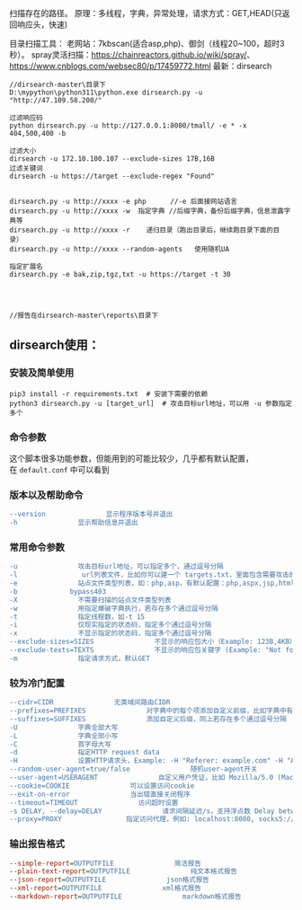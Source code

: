 扫描存在的路径。
原理：多线程，字典，异常处理，请求方式：GET,HEAD(只返回响应头，快速)

目录扫描工具：
老网站：7kbscan(适合asp,php)、御剑（线程20~100，超时3秒）。
spray灵活扫描：<https://chainreactors.github.io/wiki/spray/>、<https://www.cnblogs.com/websec80/p/17459772.html>
最新：dirsearch

```
//dirsearch-master\目录下
D:\mypython\python311\python.exe dirsearch.py -u "http://47.109.58.200/"

过滤响应码
python dirsearch.py -u http://127.0.0.1:8080/tmall/ -e * -x 404,500,400 -b

过滤大小
dirsearch -u 172.10.100.107 --exclude-sizes 17B,16B
过滤关键词
dirsearch -u https://target --exclude-regex "Found"


dirsearch.py -u http://xxxx -e php      //-e 后面接网站语言
dirsearch.py -u http://xxxx -w  指定字典 //后缀字典，备份后缀字典，信息泄露字典等
dirsearch.py -u http://xxxx -r    递归目录（跑出目录后，继续跑目录下面的目录）
dirsearch.py -u http://xxxx --random-agents   使用随机UA

指定扩展名
dirsearch.py -e bak,zip,tgz,txt -u https://target -t 30




//报告在dirsearch-master\reports\目录下
```

## **dirsearch使用：**

### 安装及简单使用

```mipsasm
pip3 install -r requirements.txt  # 安装下需要的依赖
python3 dirsearch.py -u [target_url]  # 攻击目标url地址，可以用 -u 参数指定多个
```

### 命令参数

这个脚本很多功能参数，但能用到的可能比较少，几乎都有默认配置，在 `default.conf` 中可以看到

### 版本以及帮助命令

```diff
--version               显示程序版本号并退出
-h               显示帮助信息并退出
```

### 常用命令参数

```diff
-u               攻击目标url地址，可以指定多个，通过逗号分隔
-l                url列表文件，比如你可以建一个 targets.txt，里面包含需要攻击的网址
-e               站点文件类型列表，如：php,asp，有默认配置：php,aspx,jsp,html,js，基本主流的格式都包含了。全部*
-b             bypass403
-X               不需要扫描的站点文件类型列表
-w               用指定爆破字典执行，若存在多个通过逗号分隔
-t               指定线程数，如-t 15
-i               仅现实指定的状态码，指定多个通过逗号分隔 
-x               不显示指定的状态码，指定多个通过逗号分隔 
--exclude-sizes=SIZES               不显示的响应包大小（Example: 123B,4KB）
--exclude-texts=TEXTS               不显示的响应包关键字 (Example: "Not found", "Error"）
-m               指定请求方式，默认GET
```

### 较为冷门配置

```diff
--cidr=CIDR               无类域间路由CIDR
--prefixes=PREFIXES               对字典中的每个项添加自定义前缀，比如字典中有个项是app，只要我指定 ~,+,=，那么就会爆破的字典项为 ~app、+app、=app，若存在多个通过逗号分隔
--suffixes=SUFFIXES               添加自定义后缀，同上若存在多个通过逗号分隔
-U               字典全部大写
-L               字典全部小写
-C               首字母大写
-d               指定HTTP request data
-H               设置HTTP请求头，Example: -H "Referer: example.com" -H "Accept: */*"
--random-user-agent=true/false               随机user-agent开关
--user-agent=USERAGENT               自定义用户凭证，比如 Mozilla/5.0 (Macintosh; Intel Mac OS X 10.15; rv:97.0) Gecko/20100101 Firefox/97.0，可以伪造请求报文
--cookie=COOKIE               可以设置访问cookie
--exit-on-error               当出错直接关闭程序
--timeout=TIMEOUT               访问超时设置
-s DELAY, --delay=DELAY               请求间隔延迟/s，支持浮点数 Delay between requests (support float number)
--proxy=PROXY                指定访问代理，例如: localhost:8080, socks5://localhost:8088)
```

### 输出报告格式

```ini
--simple-report=OUTPUTFILE               简洁报告
--plain-text-report=OUTPUTFILE               纯文本格式报告
--json-report=OUTPUTFILE               json格式报告
--xml-report=OUTPUTFILE               xml格式报告
--markdown-report=OUTPUTFILE               markdown格式报告
```

